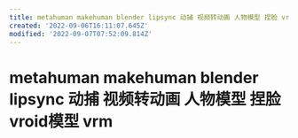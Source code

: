 ```yaml
---
title: metahuman makehuman blender lipsync 动捕 视频转动画 人物模型 捏脸 vroid模型 vrm
created: '2022-09-06T16:11:07.645Z'
modified: '2022-09-07T07:52:09.814Z'
---
```


# metahuman makehuman blender lipsync 动捕 视频转动画 人物模型 捏脸 vroid模型 vrm


